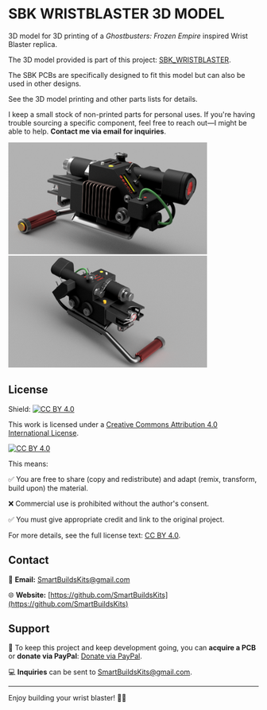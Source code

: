 # SBK WRISTBLASTER 3D MODEL

3D model for 3D printing of a *Ghostbusters: Frozen Empire* inspired Wrist Blaster replica.

The 3D model provided is part of this project: [SBK_WRISTBLASTER](https://github.com/SmartBuildsKits/SBK_WRISTBLASTER).

The SBK PCBs are specifically designed to fit this model but can also be used in other designs.

See the 3D model printing and other parts lists for details.

I keep a small stock of non-printed parts for personal uses. If you're having trouble sourcing a specific component, feel free to reach out—I might be able to help. **Contact me via email for inquiries**.

<img src="images/screenshot1.png" alt="Screenshot of PCB design" width="400"/> <img src="images/screenshot2.png" alt="Screenshot of PCB design" width="400"/>

## License

Shield: [![CC BY 4.0][cc-by-shield]][cc-by]

This work is licensed under a
[Creative Commons Attribution 4.0 International License][cc-by].

[![CC BY 4.0][cc-by-image]][cc-by]

[cc-by]: http://creativecommons.org/licenses/by/4.0/
[cc-by-image]: https://i.creativecommons.org/l/by/4.0/88x31.png
[cc-by-shield]: https://img.shields.io/badge/License-CC%20BY%204.0-lightgrey.svg

This means:

✅ You are free to share (copy and redistribute) and adapt (remix, transform, build upon) the material.

❌ Commercial use is prohibited without the author's consent.

✅ You must give appropriate credit and link to the original project.

For more details, see the full license text: [CC BY 4.0](http://creativecommons.org/licenses/by/4.0/).

## Contact

📧 **Email:** [SmartBuildsKits@gmail.com](mailto:SmartBuildsKits@gmail.com)

🌐 **Website:** [https://github.com/SmartBuildsKits](https://github.com/SmartBuildsKits)

## Support

💸 To keep this project and keep development going, you can **acquire a PCB** or **donate via PayPal**: [Donate via PayPal](https://paypal.me/sbarab?country.x=CA&locale.x=fr_CA).

💻 **Inquiries** can be sent to [SmartBuildsKits@gmail.com](mailto:SmartBuildsKits@gmail.com).

---

Enjoy building your wrist blaster! 🚀💥
